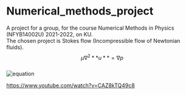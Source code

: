 # Numerical_methods_project

A project for a group, for the course Numerical Methods in Physics (NFYB14002U) 2021-2022, on KU. <br>
The chosen project is Stokes flow (Incompressible flow of Newtonian fluids). <br>
$$μ∇^2 **u** = ∇p$$ <br>
![equation](a^2)

https://www.youtube.com/watch?v=CAZ8kTQ49c8
